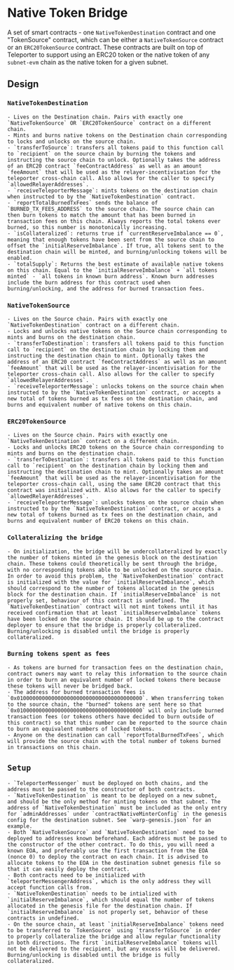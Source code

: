 # Native Token Bridge

A set of smart contracts - one `NativeTokenDestination` contract and one "TokenSource" contract, which can be either a `NativeTokenSource` contract or an `ERC20TokenSource` contract.  These contracts are built on top of Teleporter to support using an ERC20 token or the native token of any `subnet-evm` chain as the native token for a given subnet.

## Design
### `NativeTokenDestination`
    - Lives on the Destination chain. Pairs with exactly one `NativeTokenSource` OR `ERC20TokenSource` contract on a different chain.
    - Mints and burns native tokens on the Destination chain corresponding to locks and unlocks on the source chain.
    - `transferToSource`: transfers all tokens paid to this function call to `recipient` on the source chain by burning the tokens and instructing the source chain to unlock. Optionally takes the address of an ERC20 contract `feeContractAddress` as well as an amount `feeAmount` that will be used as the relayer-incentivisation for the teleporter cross-chain call. Also allows for the caller to specify `allowedRelayerAddresses`.
    - `receiveTeleporterMessage`: mints tokens on the destination chain when instructed to by the `NativeTokenDestination` contract.
    - `reportTotalBurnedTxFees` sends the balance of `BURNED_TX_FEES_ADDRESS` to the source chain. The source chain can then burn tokens to match the amount that has been burned in transaction fees on this chain. Always reports the total tokens ever burned, so this number is monotonically increasing.
    - `isCollateralized`: returns true if `currentReserveImbalance == 0`, meaning that enough tokens have been sent from the source chain to offset the `initialReserveImbalance`. If true, all tokens sent to the destination chain will be minted, and burning/unlocking tokens will be enabled.
    - `totalSupply`: Returns the best estimate of available native tokens on this chain. Equal to the `initialReserveImbalance` + `all tokens minted` - `all tokens in known burn address`. Known burn addresses include the burn address for this contract used when burning/unlocking, and the address for burned transaction fees.

### `NativeTokenSource`
    - Lives on the Source chain. Pairs with exactly one `NativeTokenDestination` contract on a different chain.
    - Locks and unlocks native tokens on the Source chain corresponding to mints and burns on the destination chain.
    - `transferToDestination`: transfers all tokens paid to this function call to `recipient` on the destination chain by locking them and instructing the destination chain to mint. Optionally takes the address of an ERC20 contract `feeContractAddress` as well as an amount `feeAmount` that will be used as the relayer-incentivisation for the teleporter cross-chain call. Also allows for the caller to specify `allowedRelayerAddresses`.
    - `receiveTeleporterMessage`: unlocks tokens on the source chain when instructed to by the `NativeTokenDestination` contract, or accepts a new total of tokens burned as tx fees on the destination chain, and burns and equivalent number of native tokens on this chain.

### `ERC20TokenSource`
    - Lives on the Source chain. Pairs with exactly one `NativeTokenDestination` contract on a different chain.
    - Locks and unlocks ERC20 tokens on the Source chain corresponding to mints and burns on the destination chain.
    - `transferToDestination`: transfers all tokens paid to this function call to `recipient` on the destination chain by locking them and instructing the destination chain to mint. Optionally takes an amount `feeAmount` that will be used as the relayer-incentivisation for the teleporter cross-chain call, using the same ERC20 contract that this contract was initialized with. Also allows for the caller to specify `allowedRelayerAddresses`.
    - `receiveTeleporterMessage`: unlocks tokens on the source chain when instructed to by the `NativeTokenDestination` contract, or accepts a new total of tokens burned as tx fees on the destination chain, and burns and equivalent number of ERC20 tokens on this chain.

### `Collateralizing the bridge`
    - On initialization, the bridge will be undercollateralized by exactly the number of tokens minted in the genesis block on the destination chain. These tokens could theoretically be sent through the bridge, with no corresponding tokens able to be unlocked on the source chain. In order to avoid this problem, the `NativeTokenDestination` contract is initialized with the value for `initialReserveImbalance`, which should correspond to the number of tokens allocated in the genesis block for the destination chain. If `initialReserveImbalance` is not properly set, behaviour of this contract is undefined. The `NativeTokenDestination` contract will not mint tokens until it has received confirmation that at least `initialReserveImbalance` tokens have been locked on the source chain. It should be up to the contract deployer to ensure that the bridge is properly collateralized. Burning/unlocking is disabled until the bridge is properly collateralized.

### `Burning tokens spent as fees`
    - As tokens are burned for transaction fees on the destination chain, contract owners may want to relay this information to the source chain in order to burn an equivalent number of locked tokens there because these tokens will never be bridged back.
    - The address for burned transaction fees is `0x0100000000000000000000000000000000000000`. When transferring token to the source chain, the "burned" tokens are sent here so that `0x0100000000000000000000000000000000000000` will only include burned transaction fees (or tokens others have decided to burn outside of this contract) so that this number can be reported to the source chain to burn an equivalent numbers of locked tokens.
    - Anyone on the destination can call `reportTotalBurnedTxFees`, which will provide the source chain with the total number of tokens burned in transactions on this chain.

## `Setup`
    - `TeleporterMessenger` must be deployed on both chains, and the address must be passed to the constructor of both contracts.
    - `NativeTokenDestination` is meant to be deployed on a new subnet, and should be the only method for minting tokens on that subnet. The address of `NativeTokenDestination` must be included as the only entry for `adminAddresses` under `contractNativeMinterConfig` in the genesis config for the destination subnet. See `warp-genesis.json` for an example.
    - Both `NativeTokenSource` and `NativeTokenDestination` need to be deployed to addresses known beforehand. Each address must be passed to the constructor of the other contract. To do this, you will need a known EOA, and preferably use the first transaction from the EOA (nonce 0) to deploy the contract on each chain. It is advised to allocate tokens to the EOA in the destination subnet genesis file so that it can easily deploy the contract.
    - Both contracts need to be initialized with `teleporterMessengerAddress`, which is the only address they will accept function calls from.
    - `NativeTokenDestination` needs to be intialized with `initialReserveImbalance`, which should equal the number of tokens allocated in the genesis file for the destination chain. If `initialReserveImbalance` is not properly set, behavior of these contracts in undefined.
    - On the source chain, at least `initialReserveImbalance` tokens need to be transferred to `TokenSource` using `transferToSource` in order to properly collateralize the bridge and allow regular functionality in both directions. The first `initialReserveImbalance` tokens will not be delivered to the recipient, but any excess will be delivered. Burning/unlocking is disabled until the bridge is fully collateralized.